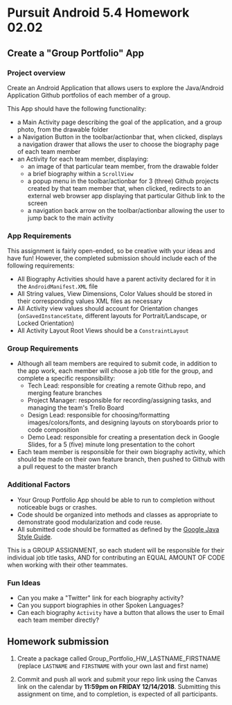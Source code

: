 # Pursuit Android 5.4 Homework 02.02

## Create a "Group Portfolio" App

### Project overview

Create an Android Application that allows users to explore the Java/Android Application Github portfolios of each member of a group.

This App should have the following functionality:

* a Main Activity page describing the goal of the application, and a group photo, from the drawable folder
* a Navigation Button in the toolbar/actionbar that, when clicked, displays a navigation drawer that allows the user to choose the biography page of each team member
* an Activity for each team member, displaying: 
  * an image of that particular team member, from the drawable folder
  * a brief biography within a `ScrollView`
  * a popup menu in the toolbar/actionbar for 3 (three) Github projects created by that team member that, when clicked, redirects to an external web browser app displaying that particular Github link to the screen
  * a navigation back arrow on the toolbar/actionbar allowing the user to jump back to the main activity

### App Requirements

This assignment is fairly open-ended, so be creative with your ideas and have fun! However, the completed submission should include each of the following requirements:
* All Biography Activities should have a parent activity declared for it in the `AndroidManifest.XML` file
* All String values, View Dimensions, Color Values should be stored in their corresponding values XML files as necessary
* All Activity view values should account for Orientation changes (`onSavedInstanceState`, different layouts for Portrait/Landscape, or Locked Orientation)
* All Activity Layout Root Views should be a `ConstraintLayout`

### Group Requirements

* Although all team members are required to submit code, in addition to the app work, each member will choose a job title for the group, and complete a specific responsibility:
  * Tech Lead: responsible for creating a remote Github repo, and merging feature branches
  * Project Manager: responsible for recording/assigning tasks, and managing the team's Trello Board
  * Design Lead: responsible for choosing/formatting images/colors/fonts, and designing layouts on storyboards prior to code composition
  * Demo Lead: responsible for creating a presentation deck in Google Slides, for a 5 (five) minute long presentation to the cohort
* Each team member is responsible for their own biography activity, which should be made on their own feature branch, then pushed to Github with a pull request to the master branch

### Additional Factors

- Your Group Portfolio App should be able to run to completion without noticeable bugs or crashes.
- Code should be organized into methods and classes as appropriate to demonstrate good modularization and code reuse.
- All submitted code should be formatted as defined by the [Google Java Style Guide](https://google.github.io/styleguide/javaguide.html).

This is a GROUP ASSIGNMENT, so each student will be responsible for their individual job title tasks, AND for contributing an EQUAL AMOUNT OF CODE when working with their other teammates.

### Fun Ideas 

* Can you make a "Twitter" link for each biography activity?
* Can you support biographies in other Spoken Languages?
* Can each biography `Activity` have a button that allows the user to Email each team member directly?

## Homework submission

1. Create a package called Group_Portfolio_HW_LASTNAME_FIRSTNAME (replace `LASTNAME` and `FIRSTNAME` with your own last and first name)

2. Commit and push all work and submit your repo link using the Canvas link on the calendar by **11:59pm on FRIDAY 12/14/2018**. Submitting this assignment on time, and to completion, is expected of all participants.
